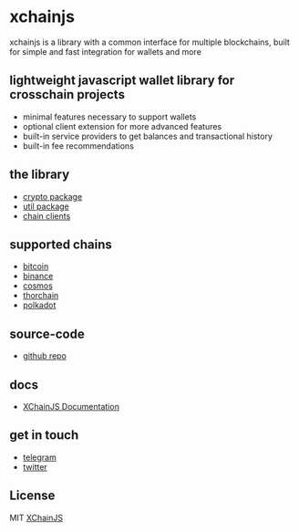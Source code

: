 # xchainjs

xchainjs is a library with a common interface for multiple blockchains, built for simple and fast integration for wallets and more

## lightweight javascript wallet library for crosschain projects
    
- minimal features necessary to support wallets
- optional client extension for more advanced features
- built-in service providers to get balances and transactional history
- built-in fee recommendations

## the library
- [crypto package](https://github.com/xchainjs/xchainjs-lib/tree/master/packages/xchain-crypto)
- [util package](https://github.com/xchainjs/xchainjs-lib/tree/master/packages/xchain-util)
- [chain clients](https://github.com/xchainjs/xchainjs-lib/tree/master/packages/xchain-client)

## supported chains
- [bitcoin](https://github.com/xchainjs/xchainjs-lib/tree/master/packages/xchain-bitcoin)
- [binance](https://github.com/xchainjs/xchainjs-lib/tree/master/packages/xchain-binance)
- [cosmos](https://github.com/xchainjs/xchainjs-lib/tree/master/packages/xchain-cosmos)
- [thorchain](https://github.com/xchainjs/xchainjs-lib/tree/master/packages/xchain-thorchain)
- [polkadot](https://github.com/xchainjs/xchainjs-lib/tree/master/packages/xchain-polkadot)

## source-code
- [github repo](https://github.com/xchainjs/xchainjs-lib)

## docs

- [XChainJS Documentation](https://xchainjs.github.io)

## get in touch
- [telegram](https://t.me/xchainjs)
- [twitter](https://twitter.com/xchainjs)

## License

MIT [XChainJS](https://github.com/xchainjs)
